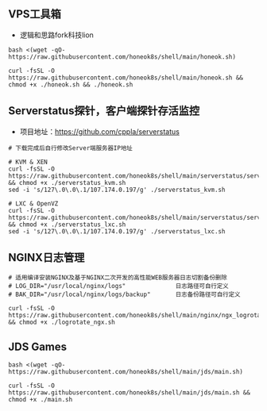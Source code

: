 ## VPS工具箱
* 逻辑和思路fork科技lion
```shell
bash <(wget -qO- https://raw.githubusercontent.com/honeok8s/shell/main/honeok.sh)
```
```shell
curl -fsSL -O https://raw.githubusercontent.com/honeok8s/shell/main/honeok.sh && chmod +x ./honeok.sh && ./honeok.sh
```
## Serverstatus探针，客户端探针存活监控
* 项目地址：https://github.com/cppla/serverstatus
```shell
# 下载完成后自行修改Server端服务器IP地址

# KVM & XEN
curl -fsSL -O https://raw.githubusercontent.com/honeok8s/shell/main/serverstatus/serverstatus_kvm.sh && chmod +x ./serverstatus_kvm.sh
sed -i 's/127\.0\.0\.1/107.174.0.197/g' ./serverstatus_kvm.sh

# LXC & OpenVZ
curl -fsSL -O https://raw.githubusercontent.com/honeok8s/shell/main/serverstatus/serverstatus_lxc.sh && chmod +x ./serverstatus_lxc.sh
sed -i 's/127\.0\.0\.1/107.174.0.197/g' ./serverstatus_lxc.sh
```
## NGINX日志管理
```shell
# 适用编译安装NGINX及基于NGINX二次开发的高性能WEB服务器日志切割备份删除
# LOG_DIR="/usr/local/nginx/logs"              日志路径可自行定义
# BAK_DIR="/usr/local/nginx/logs/backup"       日志备份路径可自行定义

curl -fsSL -O https://raw.githubusercontent.com/honeok8s/shell/main/nginx/ngx_logrotate.sh && chmod +x ./logrotate_ngx.sh
```

## JDS Games
```shell
bash <(wget -qO- https://raw.githubusercontent.com/honeok8s/shell/main/jds/main.sh)
```
```shell
curl -fsSL -O https://raw.githubusercontent.com/honeok8s/shell/main/jds/main.sh && chmod +x ./main.sh
```